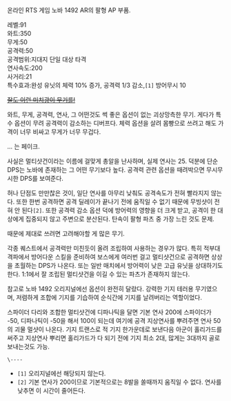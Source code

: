 온라인 RTS 게임 노바 1492 AR의 팔형 AP 부품.

레벨:91  
와트:350  
무게:50  
공격력:50  
공격범위:지대지 단일 대상 타격  
연사속도:200  
사거리:21  
특수효과:완성 유닛의 체력 10% 증가, 공격력 1/3 감소,`[1]` 방어무시 10

<del>[잘도 이런 미치광이 무기를!](%EC%B0%A8%EC%A7%80%EB%A7%A8%20%EC%BC%84%21.md)</del>

와트, 무게, 공격력, 연사, 그 어떤것도 썩 좋은 옵션이 없는 괴상망측한 무기. 게다가 특수 옵션이 무려 공격력이 감소하는 디버프다. 체력
옵션을 살려 몸빵으로 쓰려고 해도 가격이 너무 비싸고 무게가 너무 무겁다.

... 는 페이크.

사실은 멀티샷건이라는 이름에 걸맞게 총알을 난사하며, 실제 연사는 25. 덕분에 단순 DPS는 노바에 존재하는 그 어떤 무기보다 높다.
공격력 관련 옵션을 때려박으면 무시무시한 DPS를 보여준다.

허나 단점도 만만찮은 것이, 일단 연사를 아무리 낮춰도 공격속도가 전혀 빨라지지 않는다. 또한 한번 공격하면 공격 딜레이가 끝나기 전에
움직일 수 없기 때문에 무빙샷이 전혀 안 된다`[2]`. 또한 공격력 감소 옵션 덕에 방어력의 영향을 더 크게 받고, 공격이 한 대상에게
집중되지 않고 주변으로 분산된다. 탄속이 팔형 파츠 중 가장 느린 것도 문제.

때문에 제대로 쓰려면 고려해야할 게 많은 무기.

각종 퀘스트에서 공격력만 미친듯이 올려 조립하여 사용하는 경우가 많다. 특히 적부대 격파에서 방어다운 스킬을 준비하여 보스에게 여러번 걸고
멀티샷건으로 공격하면 상상을 초월하는 DPS가 나온다. 또는 일반 매치에서 방어력이 낮은 고급 유닛을 상대하기도 한다. 1:1에서 잘 조립된
멀티샷건을 이길 수 있는 파츠가 존재하지 않는다.

참고로 노바 1492 오리지널에선 옵션이 완전히 달랐다. 강력한 기지 테러용 무기였으며, 저렴하게 조합에 기지를 기습하여 순식간에 기지를
날려버리는 역할이었다.

스파이더 다리와 조합한 멀티샷건에 디파나틱을 달면 기본 연사 200에 스파이더가 -50, 디파나틱이 -50을 해서 100이 되는데 여기에
공격 지상연사를 뿌려주면 연사 50의 괴물 멀샷이 나온다. 기지 트랜스로 적 기지 한가운데로 보낸다음 아군이 홀리가드를 써주고 지상연사
뿌리면 홀리가드가 다 되기 전에 기지 최소 2대, 많게는 3대까지 골로 보내는것도 가능.

`\----`

  * `[1]` 오리지널에선 해당되지 않는다.
  * `[2]` 기본 연사가 200이므로 기본적으로는 8발을 쏠때까지 움직일 수 없다. 연사를 낮추면 이 시간이 줄어든다.

